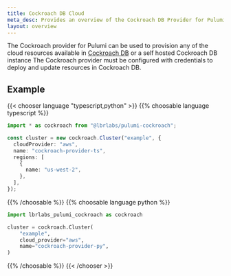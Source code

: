 ```yaml
---
title: Cockroach DB Cloud
meta_desc: Provides an overview of the Cockroach DB Provider for Pulumi.
layout: overview
---
```


The Cockroach provider for Pulumi can be used to provision any of the cloud resources available in [Cockroach DB](https://www.cockroachlabs.com) or a self hosted Cockroach DB instance
The Cockroach provider must be configured with credentials to deploy and update resources in Cockroach DB.

## Example

{{< chooser language "typescript,python" >}}
{{% choosable language typescript %}}

```typescript
import * as cockroach from "@lbrlabs/pulumi-cockroach";

const cluster = new cockroach.Cluster("example", {
  cloudProvider: "aws",
  name: "cockroach-provider-ts",
  regions: [
    {
      name: "us-west-2",
    },
  ],
});
```

{{% /choosable %}}
{{% choosable language python %}}

```python
import lbrlabs_pulumi_cockroach as cockroach

cluster = cockroach.Cluster(
    "example",
    cloud_provider="aws",
    name="cockroach-provider-py",
)
```

{{% /choosable %}}
{{< /chooser >}}
